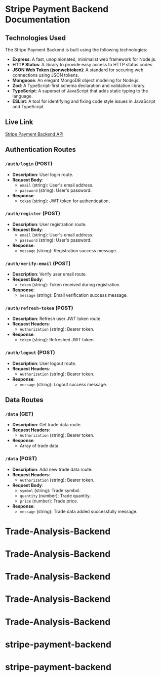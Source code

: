 # Stripe Payment Backend Documentation

## Technologies Used

The Stripe Payment Backend is built using the following technologies:

- **Express**: A fast, unopinionated, minimalist web framework for Node.js.
- **HTTP Status**: A library to provide easy access to HTTP status codes.
- **JSON Web Token (jsonwebtoken)**: A standard for securing web connections using JSON tokens.
- **Mongoose**: An elegant MongoDB object modeling for Node.js.
- **Zod**: A TypeScript-first schema declaration and validation library.
- **TypeScript**: A superset of JavaScript that adds static typing to the language.
- **ESLint**: A tool for identifying and fixing code style issues in JavaScript and TypeScript.

## Live Link

[Stripe Payment Backend API](https://trade-analysis-backend.vercel.app/api/v1)

## Authentication Routes

### `/auth/login` (POST)

- **Description**: User login route.
- **Request Body**:
  - `email` (string): User's email address.
  - `password` (string): User's password.
- **Response**:
  - `token` (string): JWT token for authentication.

### `/auth/register` (POST)

- **Description**: User registration route.
- **Request Body**:
  - `email` (string): User's email address.
  - `password` (string): User's password.
- **Response**:
  - `message` (string): Registration success message.

### `/auth/verify-email` (POST)

- **Description**: Verify user email route.
- **Request Body**:
  - `token` (string): Token received during registration.
- **Response**:
  - `message` (string): Email verification success message.

### `/auth/refresh-token` (POST)

- **Description**: Refresh user JWT token route.
- **Request Headers**:
  - `Authorization` (string): Bearer token.
- **Response**:
  - `token` (string): Refreshed JWT token.

### `/auth/logout` (POST)

- **Description**: User logout route.
- **Request Headers**:
  - `Authorization` (string): Bearer token.
- **Response**:
  - `message` (string): Logout success message.

## Data Routes

### `/data` (GET)

- **Description**: Get trade data route.
- **Request Headers**:
  - `Authorization` (string): Bearer token.
- **Response**:
  - Array of trade data.

### `/data` (POST)

- **Description**: Add new trade data route.
- **Request Headers**:
  - `Authorization` (string): Bearer token.
- **Request Body**:
  - `symbol` (string): Trade symbol.
  - `quantity` (number): Trade quantity.
  - `price` (number): Trade price.
- **Response**:
  - `message` (string): Trade data added successfully message.

# Trade-Analysis-Backend
# Trade-Analysis-Backend
# Trade-Analysis-Backend
# Trade-Analysis-Backend
# Trade-Analysis-Backend
# stripe-payment-backend
# stripe-payment-backend
